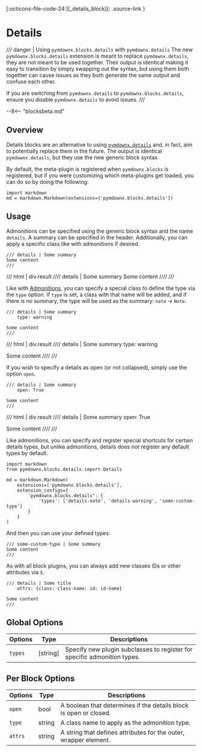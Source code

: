 [:octicons-file-code-24:][_details_block]{: .source-link }
# Details

/// danger | Using `pymdownx.blocks.details` with `pymdownx.details`
The new `pymdownx.blocks.details` extension is meant to replace `pymdownx.details`, they are not meant to be used
together. Their output is identical making it easy to transition by simply swapping out the syntax, but using them both
together can cause issues as they both generate the same output and confuse each other.

If you are switching from `pymdownx.details` to `pymdownx.blocks.details`, ensure you disable `pymdownx.details` to
avoid issues.
///

--8<-- "blocksbeta.md"

## Overview

Details blocks are an alternative to using [`pymdownx.details`](../../details.md) and, in fact, aim to potentially replace
them in the future. The output is identical `pymdownx.details`, but they use the new generic block syntax.

By default, the meta-plugin is registered when `pymdownx.blocks` is registered, but if you were customizing which
meta-plugins get loaded, you can do so by doing the following:

```py3
import markdown
md = markdown.Markdown(extensions=['pymdownx.blocks.details'])
```

## Usage

Admonitions can be specified using the generic block syntax and the name `details`. A summary can be specified in
the header. Additionally, you can apply a specific class like with admonitions if desired.

```text title="Details"
/// details | Some summary
Some content
///
```

/// html | div.result
//// details | Some summary
Some content
////
///

Like with [Admonitions](./admonition.md), you can specify a special class to define the type via the `type` option. If
`type` is set, a class with that name will be added, and if there is no summary, the type will be used as the summary:
`note` -> `Note`.

```text title="Details"
/// details | Some summary
    type: warning

Some content
///
```

/// html | div.result
//// details | Some summary
    type: warning

Some content
////
///

If you wish to specify a details as open (or not collapsed), simply use the option `open`.

```text title="Details Open"
/// details | Some summary
    open: True

Some content
///
```

/// html | div.result
//// details | Some summary
    open: True

Some content
////
///

Like admonitions, you can specify and register special shortcuts for certain details types, but unlike admonitions,
details does not register any default types by default.

```py3
import markdown
from pymdownx.blocks.details import Details

md = markdown.Markdown(
    extensions=['pymdownx.blocks.details'],
    extension_configs={
        'pymdownx.blocks.details": {
            'types': ['details-note', 'details-warning', 'some-custom-type']
        }
    }
)
```

And then you can use your defined types:

```
/// some-custom-type | Some summary
Some content
///
```

As with all block plugins, you can always add new classes IDs or other attributes via `$`.

```
/// details | Some title
    attrs: {class: class-name: id: id-name}

Some content
///
```

## Global Options

Options | Type       | Descriptions
------- | ---------- | ------------
`types` | \[string\] | Specify new plugin subclasses to register for specific admonition types.

## Per Block Options

Options      | Type       | Descriptions
------------ | ---------- | ------------
`open`       | bool       | A boolean that determines if the details block is open or closed.
`type`       | string     | A class name to apply as the admonition type.
`attrs`      | string     | A string that defines attributes for the outer, wrapper element.
